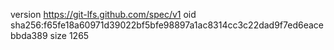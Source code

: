 version https://git-lfs.github.com/spec/v1
oid sha256:f65fe18a60971d39022bf5bfe98897a1ac8314cc3c22dad9f7ed6eacebbda389
size 1265
